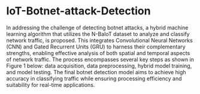 # IoT-Botnet-attack-Detection

In addressing the challenge of detecting botnet attacks, a hybrid machine learning algorithm that utilizes the N-BaIoT dataset to analyze and classify network traffic, is proposed. This integrates Convolutional Neural Networks (CNN) and Gated Recurrent Units (GRU) to harness their complementary strengths, enabling effective analysis of both spatial and temporal aspects of network traffic. The process encompasses several key steps as shown in Figure 1 below: data acquisition, data preprocessing, hybrid model training, and model testing. The final botnet detection model aims to achieve high accuracy in classifying traffic while ensuring processing efficiency and suitability for real-time applications. 
